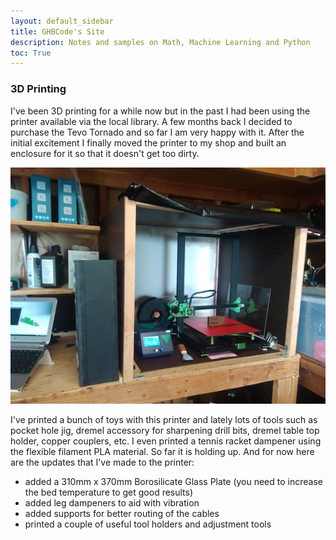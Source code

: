 ```yaml
---
layout: default_sidebar
title: GHBCode's Site
description: Notes and samples on Math, Machine Learning and Python
toc: True
---
```


### 3D Printing

I've been 3D printing for a while now but in the past I had been using the printer available via the local library. A few months back I decided to purchase the Tevo Tornado and so far I am very happy with it. After the initial excitement I finally moved the printer to my shop and built an enclosure for it so that it doesn't get too dirty. 

![Tevo Tornado](assets/tevo_tornado.jpg)

I've printed a bunch of toys with this printer and lately lots of tools such as pocket hole jig, dremel accessory for sharpening drill bits, dremel table top holder, copper couplers, etc. I even printed a tennis racket dampener using the flexible filament PLA material. So far it is holding up. And for now here are the updates that I've made to the printer:

* added a 310mm x 370mm Borosilicate Glass Plate (you need to increase the bed temperature to get good results)
* added leg dampeners to aid with vibration
* added supports for better routing of the cables
* printed a couple of useful tool holders and adjustment tools
